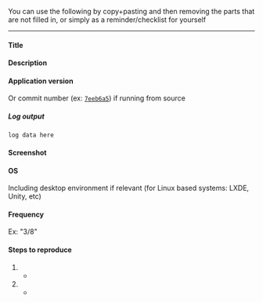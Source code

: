 

You can use the following by copy+pasting and then removing the parts that are not filled in, or simply as a reminder/checklist for yourself

***

#### Title

#### Description

#### Application version
Or commit number (ex: [`7eeb6a5`](https://github.com/mindfulness-at-the-computer/mindfulness-at-the-computer/commit/7eeb6a5073b869f5c4f8002a716072f26a203c0f)) if running from source

##### Log output
```
log data here
```

#### Screenshot

#### OS
Including desktop environment if relevant (for Linux based systems: LXDE, Unity, etc)

#### Frequency
Ex: "3/8"

#### Steps to reproduce
1. -
2. -


